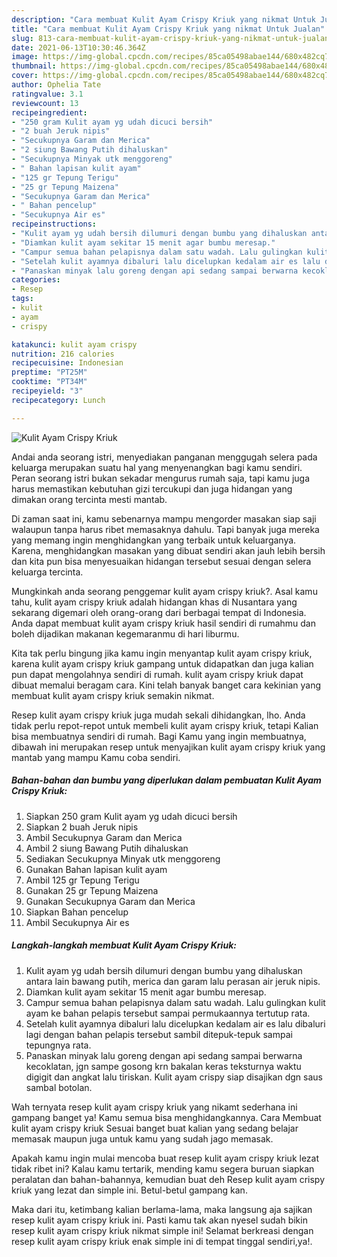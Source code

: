 ```yaml
---
description: "Cara membuat Kulit Ayam Crispy Kriuk yang nikmat Untuk Jualan"
title: "Cara membuat Kulit Ayam Crispy Kriuk yang nikmat Untuk Jualan"
slug: 813-cara-membuat-kulit-ayam-crispy-kriuk-yang-nikmat-untuk-jualan
date: 2021-06-13T10:30:46.364Z
image: https://img-global.cpcdn.com/recipes/85ca05498abae144/680x482cq70/kulit-ayam-crispy-kriuk-foto-resep-utama.jpg
thumbnail: https://img-global.cpcdn.com/recipes/85ca05498abae144/680x482cq70/kulit-ayam-crispy-kriuk-foto-resep-utama.jpg
cover: https://img-global.cpcdn.com/recipes/85ca05498abae144/680x482cq70/kulit-ayam-crispy-kriuk-foto-resep-utama.jpg
author: Ophelia Tate
ratingvalue: 3.1
reviewcount: 13
recipeingredient:
- "250 gram Kulit ayam yg udah dicuci bersih"
- "2 buah Jeruk nipis"
- "Secukupnya Garam dan Merica"
- "2 siung Bawang Putih dihaluskan"
- "Secukupnya Minyak utk menggoreng"
- " Bahan lapisan kulit ayam"
- "125 gr Tepung Terigu"
- "25 gr Tepung Maizena"
- "Secukupnya Garam dan Merica"
- " Bahan pencelup"
- "Secukupnya Air es"
recipeinstructions:
- "Kulit ayam yg udah bersih dilumuri dengan bumbu yang dihaluskan antara lain bawang putih, merica dan garam lalu perasan air jeruk nipis."
- "Diamkan kulit ayam sekitar 15 menit agar bumbu meresap."
- "Campur semua bahan pelapisnya dalam satu wadah. Lalu gulingkan kulit ayam ke bahan pelapis tersebut sampai permukaannya tertutup rata."
- "Setelah kulit ayamnya dibaluri lalu dicelupkan kedalam air es lalu dibaluri lagi dengan bahan pelapis tersebut sambil ditepuk-tepuk sampai tepungnya rata."
- "Panaskan minyak lalu goreng dengan api sedang sampai berwarna kecoklatan, jgn sampe gosong krn bakalan keras teksturnya waktu digigit dan angkat lalu tiriskan. Kulit ayam crispy siap disajikan dgn saus sambal botolan."
categories:
- Resep
tags:
- kulit
- ayam
- crispy

katakunci: kulit ayam crispy 
nutrition: 216 calories
recipecuisine: Indonesian
preptime: "PT25M"
cooktime: "PT34M"
recipeyield: "3"
recipecategory: Lunch

---
```



![Kulit Ayam Crispy Kriuk](https://img-global.cpcdn.com/recipes/85ca05498abae144/680x482cq70/kulit-ayam-crispy-kriuk-foto-resep-utama.jpg)

Andai anda seorang istri, menyediakan panganan menggugah selera pada keluarga merupakan suatu hal yang menyenangkan bagi kamu sendiri. Peran seorang istri bukan sekadar mengurus rumah saja, tapi kamu juga harus memastikan kebutuhan gizi tercukupi dan juga hidangan yang dimakan orang tercinta mesti mantab.

Di zaman  saat ini, kamu sebenarnya mampu mengorder masakan siap saji walaupun tanpa harus ribet memasaknya dahulu. Tapi banyak juga mereka yang memang ingin menghidangkan yang terbaik untuk keluarganya. Karena, menghidangkan masakan yang dibuat sendiri akan jauh lebih bersih dan kita pun bisa menyesuaikan hidangan tersebut sesuai dengan selera keluarga tercinta. 



Mungkinkah anda seorang penggemar kulit ayam crispy kriuk?. Asal kamu tahu, kulit ayam crispy kriuk adalah hidangan khas di Nusantara yang sekarang digemari oleh orang-orang dari berbagai tempat di Indonesia. Anda dapat membuat kulit ayam crispy kriuk hasil sendiri di rumahmu dan boleh dijadikan makanan kegemaranmu di hari liburmu.

Kita tak perlu bingung jika kamu ingin menyantap kulit ayam crispy kriuk, karena kulit ayam crispy kriuk gampang untuk didapatkan dan juga kalian pun dapat mengolahnya sendiri di rumah. kulit ayam crispy kriuk dapat dibuat memalui beragam cara. Kini telah banyak banget cara kekinian yang membuat kulit ayam crispy kriuk semakin nikmat.

Resep kulit ayam crispy kriuk juga mudah sekali dihidangkan, lho. Anda tidak perlu repot-repot untuk membeli kulit ayam crispy kriuk, tetapi Kalian bisa membuatnya sendiri di rumah. Bagi Kamu yang ingin membuatnya, dibawah ini merupakan resep untuk menyajikan kulit ayam crispy kriuk yang mantab yang mampu Kamu coba sendiri.

<!--inarticleads1-->

##### Bahan-bahan dan bumbu yang diperlukan dalam pembuatan Kulit Ayam Crispy Kriuk:

1. Siapkan 250 gram Kulit ayam yg udah dicuci bersih
1. Siapkan 2 buah Jeruk nipis
1. Ambil Secukupnya Garam dan Merica
1. Ambil 2 siung Bawang Putih dihaluskan
1. Sediakan Secukupnya Minyak utk menggoreng
1. Gunakan  Bahan lapisan kulit ayam
1. Ambil 125 gr Tepung Terigu
1. Gunakan 25 gr Tepung Maizena
1. Gunakan Secukupnya Garam dan Merica
1. Siapkan  Bahan pencelup
1. Ambil Secukupnya Air es




<!--inarticleads2-->

##### Langkah-langkah membuat Kulit Ayam Crispy Kriuk:

1. Kulit ayam yg udah bersih dilumuri dengan bumbu yang dihaluskan antara lain bawang putih, merica dan garam lalu perasan air jeruk nipis.
1. Diamkan kulit ayam sekitar 15 menit agar bumbu meresap.
1. Campur semua bahan pelapisnya dalam satu wadah. Lalu gulingkan kulit ayam ke bahan pelapis tersebut sampai permukaannya tertutup rata.
1. Setelah kulit ayamnya dibaluri lalu dicelupkan kedalam air es lalu dibaluri lagi dengan bahan pelapis tersebut sambil ditepuk-tepuk sampai tepungnya rata.
1. Panaskan minyak lalu goreng dengan api sedang sampai berwarna kecoklatan, jgn sampe gosong krn bakalan keras teksturnya waktu digigit dan angkat lalu tiriskan. Kulit ayam crispy siap disajikan dgn saus sambal botolan.




Wah ternyata resep kulit ayam crispy kriuk yang nikamt sederhana ini gampang banget ya! Kamu semua bisa menghidangkannya. Cara Membuat kulit ayam crispy kriuk Sesuai banget buat kalian yang sedang belajar memasak maupun juga untuk kamu yang sudah jago memasak.

Apakah kamu ingin mulai mencoba buat resep kulit ayam crispy kriuk lezat tidak ribet ini? Kalau kamu tertarik, mending kamu segera buruan siapkan peralatan dan bahan-bahannya, kemudian buat deh Resep kulit ayam crispy kriuk yang lezat dan simple ini. Betul-betul gampang kan. 

Maka dari itu, ketimbang kalian berlama-lama, maka langsung aja sajikan resep kulit ayam crispy kriuk ini. Pasti kamu tak akan nyesel sudah bikin resep kulit ayam crispy kriuk nikmat simple ini! Selamat berkreasi dengan resep kulit ayam crispy kriuk enak simple ini di tempat tinggal sendiri,ya!.

